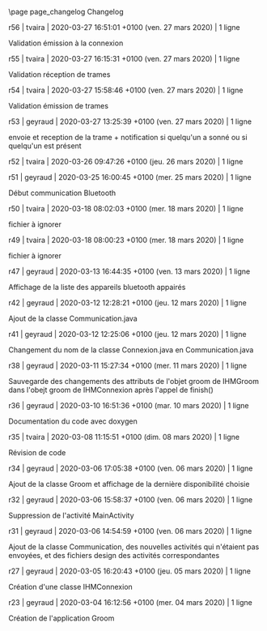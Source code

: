 \page page_changelog Changelog

r56 | tvaira | 2020-03-27 16:51:01 +0100 (ven. 27 mars 2020) | 1 ligne

Validation émission à la connexion

r55 | tvaira | 2020-03-27 16:15:31 +0100 (ven. 27 mars 2020) | 1 ligne

Validation réception de trames

r54 | tvaira | 2020-03-27 15:58:46 +0100 (ven. 27 mars 2020) | 1 ligne

Validation émission de trames

r53 | geyraud | 2020-03-27 13:25:39 +0100 (ven. 27 mars 2020) | 1 ligne

envoie et reception de la trame + notification si quelqu'un a sonné ou si quelqu'un est présent

r52 | tvaira | 2020-03-26 09:47:26 +0100 (jeu. 26 mars 2020) | 1 ligne


r51 | geyraud | 2020-03-25 16:00:45 +0100 (mer. 25 mars 2020) | 1 ligne

Début communication Bluetooth

r50 | tvaira | 2020-03-18 08:02:03 +0100 (mer. 18 mars 2020) | 1 ligne

fichier à ignorer

r49 | tvaira | 2020-03-18 08:00:23 +0100 (mer. 18 mars 2020) | 1 ligne

fichier à ignorer

r47 | geyraud | 2020-03-13 16:44:35 +0100 (ven. 13 mars 2020) | 1 ligne

Affichage de la liste des appareils bluetooth appairés

r42 | geyraud | 2020-03-12 12:28:21 +0100 (jeu. 12 mars 2020) | 1 ligne

Ajout de la classe Communication.java

r41 | geyraud | 2020-03-12 12:25:06 +0100 (jeu. 12 mars 2020) | 1 ligne

Changement du nom de la classe Connexion.java en Communication.java

r38 | geyraud | 2020-03-11 15:27:34 +0100 (mer. 11 mars 2020) | 1 ligne

Sauvegarde des changements des attributs de l'objet groom de IHMGroom dans l'obejt groom de IHMConnexion après l'appel de finish()

r36 | geyraud | 2020-03-10 16:51:36 +0100 (mar. 10 mars 2020) | 1 ligne

Documentation du code avec doxygen

r35 | tvaira | 2020-03-08 11:15:51 +0100 (dim. 08 mars 2020) | 1 ligne

Révision de code

r34 | geyraud | 2020-03-06 17:05:38 +0100 (ven. 06 mars 2020) | 1 ligne

Ajout de la classe Groom et affichage de la dernière disponibilité choisie

r32 | geyraud | 2020-03-06 15:58:37 +0100 (ven. 06 mars 2020) | 1 ligne

Suppression de l'activité MainActivity

r31 | geyraud | 2020-03-06 14:54:59 +0100 (ven. 06 mars 2020) | 1 ligne

Ajout de la classe Communication, des nouvelles activités qui n'étaient pas envoyées, et des fichiers design des activités correspondantes

r27 | geyraud | 2020-03-05 16:20:43 +0100 (jeu. 05 mars 2020) | 1 ligne

Création d'une classe IHMConnexion

r23 | geyraud | 2020-03-04 16:12:56 +0100 (mer. 04 mars 2020) | 1 ligne

Création de l'application Groom
